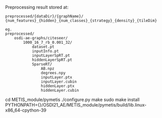 Preprocessing result stored at:
```
preprocessed/{dataDir}/{graphName}/
{num_features}_{hidden}_{num_classes}_{strategy}_{density}_{tileDim}

eg. 
preprocessed/
    osdi-ae-graphs/citeseer/
        1000_16_7_rb_0.001_32/
            dataset.pt
            inputInfo.pt
            inputLayerSpRT.pt
            hiddenLayerSpRT.pt
            SparseRT/
                AB.npz
                degrees.npy
                inputLayer.ptx
                inputLayer.cubin
                hiddenLayer.ptx
                hiddenLayer.cubin
```


cd METIS_module/pymetis
./configure.py
make
sudo make install
PYTHONPATH={}/OSDI21_AE/METIS_module/pymetis/build/lib.linux-x86_64-cpython-39
